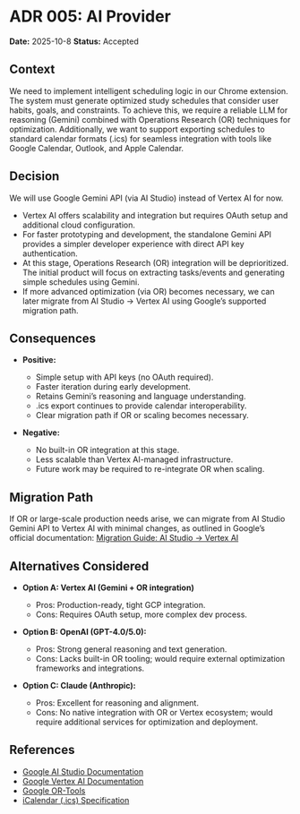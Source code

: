 # ADR 005: AI Provider

**Date:** 2025-10-8
**Status:** Accepted

## Context  
We need to implement intelligent scheduling logic in our Chrome extension. The system must generate optimized study schedules that consider user habits, goals, and constraints. To achieve this, we require a reliable LLM for reasoning (Gemini) combined with Operations Research (OR) techniques for optimization. Additionally, we want to support exporting schedules to standard calendar formats (.ics) for seamless integration with tools like Google Calendar, Outlook, and Apple Calendar.

## Decision  
We will use Google Gemini API (via AI Studio) instead of Vertex AI for now.
- Vertex AI offers scalability and integration but requires OAuth setup and additional cloud configuration.
- For faster prototyping and development, the standalone Gemini API provides a simpler developer experience with direct API key authentication.
- At this stage, Operations Research (OR) integration will be deprioritized. The initial product will focus on extracting tasks/events and generating simple schedules using Gemini.
- If more advanced optimization (via OR) becomes necessary, we can later migrate from AI Studio → Vertex AI using Google’s supported migration path.

## Consequences  
- **Positive:**  
  - Simple setup with API keys (no OAuth required).
  - Faster iteration during early development.
  - Retains Gemini’s reasoning and language understanding.
  - .ics export continues to provide calendar interoperability.
  - Clear migration path if OR or scaling becomes necessary.  

- **Negative:**  
  -	No built-in OR integration at this stage.
  -	Less scalable than Vertex AI-managed infrastructure.
  -	Future work may be required to re-integrate OR when scaling.
   
## Migration Path

If OR or large-scale production needs arise, we can migrate from AI Studio Gemini API to Vertex AI with minimal changes, as outlined in Google’s official documentation:
[Migration Guide: AI Studio → Vertex AI](https://cloud.google.com/vertex-ai/generative-ai/docs/migrate/migrate-google-ai)


## Alternatives Considered 
- **Option A: Vertex AI (Gemini + OR integration)**
  - Pros: Production-ready, tight GCP integration.
  - Cons: Requires OAuth setup, more complex dev process.
    
- **Option B: OpenAI (GPT-4.0/5.0):**  
  - Pros: Strong general reasoning and text generation.  
  - Cons: Lacks built-in OR tooling; would require external optimization frameworks and integrations.  

- **Option C: Claude (Anthropic):**  
  - Pros: Excellent for reasoning and alignment.  
  - Cons: No native integration with OR or Vertex ecosystem; would require additional services for optimization and deployment.  

## References  
- [Google AI Studio Documentation](https://ai.google.dev/gemini-api/docs)
- [Google Vertex AI Documentation](https://cloud.google.com/vertex-ai/docs)  
- [Google OR-Tools](https://developers.google.com/optimization)  
- [iCalendar (.ics) Specification](https://icalendar.org/RFC-Specifications/iCalendar-RFC-5545/)

